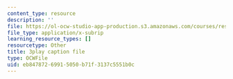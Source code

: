 ```yaml
---
content_type: resource
description: ''
file: https://ol-ocw-studio-app-production.s3.amazonaws.com/courses/res-3-002-collaborative-design-and-creative-expression-with-arduino-microcontrollers-january-iap-2017/eb84787269915050b71f3137c5551b0c_7WAP4DWKarM.vtt
file_type: application/x-subrip
learning_resource_types: []
resourcetype: Other
title: 3play caption file
type: OCWFile
uid: eb847872-6991-5050-b71f-3137c5551b0c
---
```

